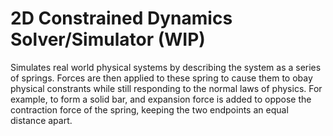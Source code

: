 # 2D Constrained Dynamics Solver/Simulator (WIP)

Simulates real world physical systems by describing the system as a series of springs.
Forces are then applied to these spring to cause them to obay physical constrants while still responding to the normal laws of physics.
For example, to form a solid bar, and expansion force is added to oppose the contraction force of the spring, keeping the two endpoints an equal distance apart.
